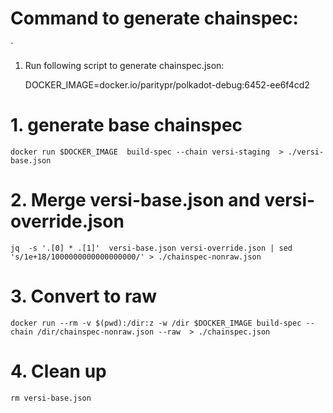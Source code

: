 # Command to generate chainspec:
`
 1. Run following script to generate chainspec.json:

    DOCKER_IMAGE=docker.io/paritypr/polkadot-debug:6452-ee6f4cd2

# 1. generate base chainspec

    docker run $DOCKER_IMAGE  build-spec --chain versi-staging  > ./versi-base.json

# 2. Merge versi-base.json and versi-override.json

    jq  -s '.[0] * .[1]'  versi-base.json versi-override.json | sed 's/1e+18/1000000000000000000/' > ./chainspec-nonraw.json

# 3. Convert to raw 

    docker run --rm -v $(pwd):/dir:z -w /dir $DOCKER_IMAGE build-spec --chain /dir/chainspec-nonraw.json --raw  > ./chainspec.json

# 4. Clean up

    rm versi-base.json
